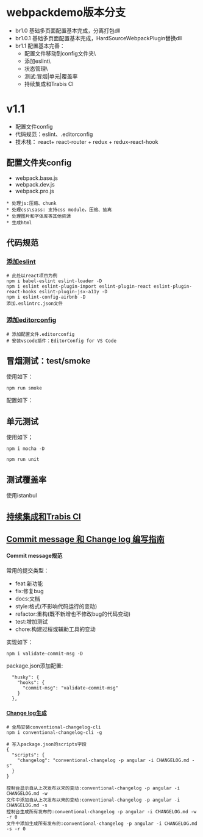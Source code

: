 # webpackdemo版本分支
* br1.0 基础多页面配置基本完成，分离打包dll
* br1.0.1 基础多页面配置基本完成，HardSourceWebpackPlugin替换dll
* br1.1 配置基本完善：
  * 配置文件移动到config文件夹\
  * 添加eslint\
  * 状态管理\
  * 测试:冒烟|单元|覆盖率
  * 持续集成和Trabis CI

# v1.1 
* 配置文件config
* 代码规范：eslint、.editorconfig
* 技术栈： react+ react-router + redux + redux-react-hook 


## 配置文件夹config
* webpack.base.js
* webpack.dev.js
* webpack.pro.js
```
* 处理js:压缩、chunk
* 处理css\sass: 支持css module，压缩、抽离
* 处理图片和字体库等其他资源
* 生成html
```

## 代码规范
### [添加eslint](https://www.npmjs.com/package/eslint-config-airbnb)
```
# 此处以react项目为例
npm i babel-eslint eslint-loader -D
npm i eslint eslint-plugin-import eslint-plugin-react eslint-plugin-react-hooks eslint-plugin-jsx-a11y -D
npm i eslint-config-airbnb -D
添加.eslintrc.json文件
```
### [添加editorconfig](https://www.jianshu.com/p/fac7dde906cc)
```
# 添加配置文件.editorconfig
# 安装vscode插件：EditorConfig for VS Code
```

## 冒烟测试：test/smoke
使用如下：
```
npm run smoke
```
配置如下：

## 单元测试
使用如下；
```
npm i mocha -D

npm run unit
```
## 测试覆盖率
使用istanbul

## [持续集成和Trabis CI](https://www.travis-ci.org/)

## [Commit message 和 Change log 编写指南](http://www.ruanyifeng.com/blog/2016/01/commit_message_change_log.html)

#### Commit message规范
常用的提交类型：
* feat:新功能
* fix:修复bug
* docs:文档
* style:格式(不影响代码运行的变动)
* refactor:重构(既不新增也不修改bug的代码变动)
* test:增加测试
* chore:构建过程或辅助工具的变动

实现如下：
```
npm i validate-commit-msg -D
```
package.json添加配置:
```
  "husky": {
    "hooks": {
      "commit-msg": "validate-commit-msg"
    }
  },
```

#### [Change log生成](https://www.npmjs.com/package/conventional-changelog-cli)


```
# 全局安装conventional-changelog-cli
npm i conventional-changelog-cli -g

# 写入package.json的scripts字段
{
  "scripts": {
    "changelog": "conventional-changelog -p angular -i CHANGELOG.md -s"
  }
}

控制台显示自从上次发布以来的变动:conventional-changelog -p angular -i CHANGELOG.md -w
文件中添加自从上次发布以来的变动:conventional-changelog -p angular -i CHANGELOG.md -s
控制台生成所有发布的:conventional-changelog -p angular -i CHANGELOG.md -w -r 0
文件中添加生成所有发布的:conventional-changelog -p angular -i CHANGELOG.md -s -r 0
```
